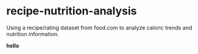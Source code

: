 # recipe-nutrition-analysis
Using a recipe/rating dataset from food.com to analyze caloric trends and nutrition information.

**hello**